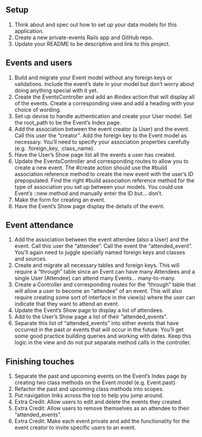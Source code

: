 ## Setup

   1. Think about and spec out how to set up your data models for this application.
   2. Create a new private-events Rails app and GitHub repo.
   3. Update your README to be descriptive and link to this project.

## Events and users

   1. Build and migrate your Event model without any foreign keys or validations. Include the event’s date in your model but don’t worry about doing anything special with it yet.
   2. Create the EventsController and add an #index action that will display all of the events. Create a corresponding view and add a heading with your choice of wording.
   3. Set up devise to handle authentication and create your User model. Set the root_path to be the Event’s Index page.
   4. Add the association between the event creator (a User) and the event. Call this user the “creator”. Add the foreign key to the Event model as necessary. You’ll need to specify your association properties carefully (e.g. :foreign_key, :class_name).
   5. Have the User’s Show page list all the events a user has created.
   6. Update the EventsController and corresponding routes to allow you to create a new event. The #create action should use the #build association reference method to create the new event with the user’s ID prepopulated. Find the right #build association reference method for the type of association you set up between your models. You could use Event’s ::new method and manually enter the ID but… don’t.
   7. Make the form for creating an event.
   8. Have the Event’s Show page display the details of the event.

## Event attendance

   1. Add the association between the event attendee (also a User) and the event. Call this user the “attendee”. Call the event the “attended_event”. You’ll again need to juggle specially named foreign keys and classes and sources.
   2. Create and migrate all necessary tables and foreign keys. This will require a “through” table since an Event can have many Attendees and a single User (Attendee) can attend many Events… many-to-many.
   3. Create a Controller and corresponding routes for the “through” table that will allow a user to become an “attendee” of an event. This will also require creating some sort of interface in the view(s) where the user can indicate that they want to attend an event.
   4. Update the Event’s Show page to display a list of attendees.
   5. Add to the User’s Show page a list of their “attended_events”.
   6. Separate this list of “attended_events” into either events that have occurred in the past or events that will occur in the future. You’ll get some good practice building queries and working with dates. Keep this logic in the view and do not put separate method calls in the controller.

## Finishing touches

   1. Separate the past and upcoming events on the Event’s Index page by creating two class methods on the Event model (e.g. Event.past).
   2. Refactor the past and upcoming class methods into scopes.
   3. Put navigation links across the top to help you jump around.
   4. Extra Credit: Allow users to edit and delete the events they created.
   5. Extra Credit: Allow users to remove themselves as an attendee to their “attended_events”.
   6. Extra Credit: Make each event private and add the functionality for the event creator to invite specific users to an event.


